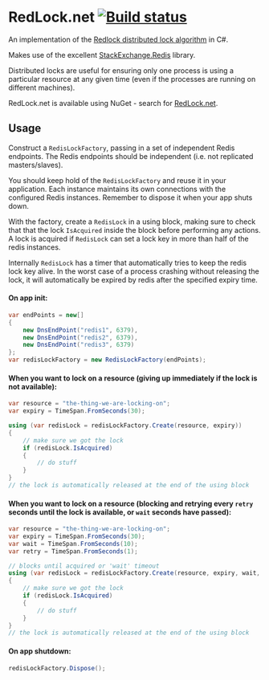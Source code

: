# RedLock.net [![Build status](https://ci.appveyor.com/api/projects/status/fclfbkdqy905v3xu/branch/master?svg=true)](https://ci.appveyor.com/project/samcook/redlock-net/branch/master)

An implementation of the [Redlock distributed lock algorithm](http://redis.io/topics/distlock) in C#.

Makes use of the excellent [StackExchange.Redis](https://github.com/StackExchange/StackExchange.Redis) library.

Distributed locks are useful for ensuring only one process is using a particular resource at any given time (even if the processes are running on different machines).

RedLock.net is available using NuGet - search for [RedLock.net](https://www.nuget.org/packages/RedLock.net).

## Usage

Construct a `RedisLockFactory`, passing in a set of independent Redis endpoints. The Redis endpoints should be independent (i.e. not replicated masters/slaves).

You should keep hold of the `RedisLockFactory` and reuse it in your application. Each instance maintains its own connections with the configured Redis instances. Remember to dispose it when your app shuts down.

With the factory, create a `RedisLock` in a using block, making sure to check that that the lock `IsAcquired` inside the block before performing any actions. A lock is acquired if `RedisLock` can set a lock key in more than half of the redis instances.

Internally `RedisLock` has a timer that automatically tries to keep the redis lock key alive. In the worst case of a process crashing without releasing the lock, it will automatically be expired by redis after the specified expiry time.

#### On app init:
```csharp
var endPoints = new[]
{
	new DnsEndPoint("redis1", 6379),
	new DnsEndPoint("redis2", 6379),
	new DnsEndPoint("redis3", 6379)
};
var redisLockFactory = new RedisLockFactory(endPoints);
```

#### When you want to lock on a resource (giving up immediately if the lock is not available):
```csharp
var resource = "the-thing-we-are-locking-on";
var expiry = TimeSpan.FromSeconds(30);

using (var redisLock = redisLockFactory.Create(resource, expiry))
{
	// make sure we got the lock
	if (redisLock.IsAcquired)
	{
		// do stuff
	}
}
// the lock is automatically released at the end of the using block
```

#### When you want to lock on a resource (blocking and retrying every `retry` seconds until the lock is available, or `wait` seconds have passed):
```csharp
var resource = "the-thing-we-are-locking-on";
var expiry = TimeSpan.FromSeconds(30);
var wait = TimeSpan.FromSeconds(10);
var retry = TimeSpan.FromSeconds(1);

// blocks until acquired or 'wait' timeout
using (var redisLock = redisLockFactory.Create(resource, expiry, wait, retry))
{
	// make sure we got the lock
	if (redisLock.IsAcquired)
	{
		// do stuff
	}
}
// the lock is automatically released at the end of the using block
```

#### On app shutdown:
```csharp
redisLockFactory.Dispose();
```
